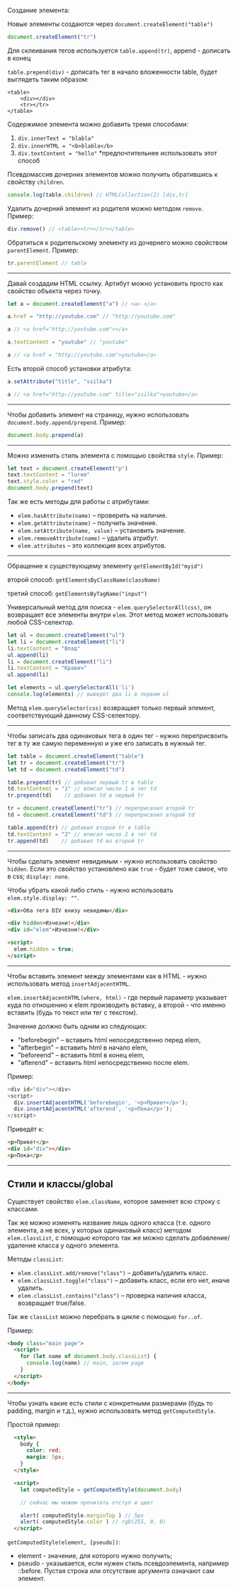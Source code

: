 Создание элемента: 

Новые элементы создаются через `document.createElement("table")`

```javascript
document.createElement("tr")
```

Для склеивания тегов используется `table.append(tr)`, append - дописать в конец

`table.prepend(div)` - дописать тег в начало вложенности table, будет выглядеть таким образом: 

```
<table>
    <div></div>
    <tr></tr>
</table>
```

Содержимое элемента можно добавить тремя способами: 
1. `div.innerText = "blabla"`
2. `div.innerHTML = "<b>blabla</b>` 
3. `div.textContent = "hello"` *предпочтительнее использовать этот способ


Псевдомассив дочерних элементов можно получить обратившись к свойству `children`.

```javascript
console.log(table.children) // HTMLCollection(2) [div,tr]
```


Удалить дочерний элемент из родителя можно методом `remove`. Пример: 

```javascript 
div.remove() // <table><tr></tr></table>
```

Обратиться к родительскому элементу из дочернего можно свойством `parentElement`. Пример: 

```javascript
tr.parentElement // table 
```
***

Давай создадим HTML ссылку. Артибут можно установить просто как свойство объекта через точку.

```javascript
let a = document.createElement("a") // <a> </a>

a.href = "http://youtube.com" // "http://youtube.com" 

a // <a href="http://youtube.com"></a>

a.textContent = "youtube" // "youtube"

a // <a href = "http://youtube.com">youtube</a>
```

Есть второй способ установки атрибута:

```javascript
a.setAttribute("title", "ssilka")

a // <a href="http://youtube.com" title="ssilka">youtube</a>
```
***
Чтобы добавить элемент на страницу, нужно использовать `document.body.append/prepend`. Пример: 

```javascript
document.body.prepend(a)
```
***
Можно изменить стиль элемента с помощью свойства `style`. Пример:

```javascript
let text = document.createElement("p")
text.textContent = "lorem"
text.style.color = "red"
document.body.prepend(text) 
```

Так же есть методы для работы с атрибутами: 

* `elem.hasAttribute(name)` – проверить на наличие.
* `elem.getAttribute(name)` – получить значение.
* `elem.setAttribute(name, value)` – установить значение.
* `elem.removeAttribute(name)` – удалить атрибут.
* `elem.attributes` – это коллекция всех атрибутов.

***

Обращение к существующему элементу `getElementById("myid")`

второй способ: `getElementsByClassName(className)`

третий способ: `getElementsByTagName("input")`

Универсальный метод для поиска - `elem.querySelectorAll(css)`, он возвращает все элементы внутри `elem`. Этот метод может использовать любой CSS-селектор.

```javascript
let ul = document.createElement("ul")
let li = document.createElement("li")
li.textContent = "Влад"
ul.append(li)
li = document.createElement("li")
li.textContent = "Кравич"
ul.append(li)

let elements = ul.querySelectorAll('li')
console.log(elements) // выведет два li в первом ul
```
Метод `elem.querySelector(css)` возвращает только первый элемент, соответствующий данному CSS-селектору.

***

Чтобы записать два одинаковых тега в один тег - нужно переприсвоить тег в ту же самую переменную и уже его записать в нужный тег.

```javascript
let table = document.createElement("table")
let tr = document.createElement("tr")
let td = document.createElement("td")

table.prepend(tr) // добавил первый tr в table
td.textContent = "1" // вписал число 1 в тег td
tr.prepend(td)    // добавил td в первый tr 

tr = document.createElement("tr") // переприсвоил второй tr
td = document.createElement("td") // переприсвоил второй td

table.append(tr) // добавил второй tr в table
td.textContent = "2" // вписал число 2 в тег td
tr.append(td)    // добавил td во второй tr
```

***
Чтобы сделать элемент невидимым - нужно использовать свойство `hidden`.
Если это свойство установлено как `true` - будет тоже самое, что в css;  `display: none`.

Чтобы убрать какой либо стиль - нужно использовать `elem.style.display: ""`.

```HTML
<div>Оба тега DIV внизу невидимы</div>

<div hidden>Изчезни!</div>
<div id="elem">Изчезни!</div>

<script>
  elem.hidden = true;
</script>
```
***
Чтобы вставить элемент между элементами как в HTML - нужно использовать метод ```insertAdjacentHTML```.

```elem.insertAdjacentHTML(where, html)``` - где первый параметр указывает куда по отношению к elem производить вставку, а второй - что именно вставить (будь то текст или тег с текстом).

Значение должно быть одним из следующих:
* "beforebegin" – вставить html непосредственно перед elem,
*  "afterbegin" – вставить html в начало elem,
* "beforeend" – вставить html в конец elem,
* "afterend" – вставить html непосредственно после elem.

Пример: 

```javascript 
<div id="div"></div>
<script>
  div.insertAdjacentHTML('beforebegin', '<p>Привет</p>');
  div.insertAdjacentHTML('afterend', '<p>Пока</p>');
</script>
```
Приведёт к:

```HTML 
<p>Привет</p>
<div id="div"></div>
<p>Пока</p>
```
***

## Стили и классы/global

Существует свойство `elem.className`, которое заменяет всю строку с классами. 

Так же можно изменять название лишь одного класса (т.е. одного элемента, а не всех, у которых одинаковый класс) методом `elem.classList`, с помощью которого так же можно сделать добавление/удаление класса у одного элемента. 

Методы `classList`: 

* `elem.classList.add/remove("class")` – добавить/удалить класс.
* `elem.classList.toggle("class")` – добавить класс, если его нет, иначе удалить.
* `elem.classList.contains("class")` – проверка наличия класса, возвращает true/false.

Так же `classList` можно перебрать в цикле с помощью `for..of`.

Пример: 

```HTML
<body class="main page">
  <script>
    for (let name of document.body.classList) {
      console.log(name) // main, затем page
    }
  </script>
</body>
```
***
Чтобы узнать какие есть стили с конкретными размерами (будь то padding, margin и т.д.), нужно использовать метод `getComputedStyle`.

Простой пример: 
```HTML
  <style> 
    body { 
      color: red; 
      margin: 5px;
    } 
  </style>

  <script>
    let computedStyle = getComputedStyle(document.body)

    // сейчас мы можем прочитать отступ и цвет

    alert( computedStyle.marginTop ) // 5px
    alert( computedStyle.color ) // rgb(255, 0, 0)
  </script>
```

`getComputedStyle(element, [pseudo])`: 
* element - значение, для которого нужно получить;
* pseudo - указывается, если нужен стиль псевдоэлемента, например ::before. Пустая строка или отсутствие аргумента означают сам элемент.





